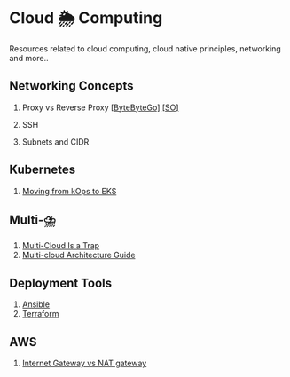 # Cloud 🌦️ Computing
Resources related to cloud computing, cloud native principles, networking and more..

## Networking Concepts
1. Proxy vs Reverse Proxy 
[[ByteByteGo]](https://blog.bytebytego.com/i/75883385/why-is-nginx-called-a-reverse-proxy) 
[[SO]](https://stackoverflow.com/questions/224664/whats-the-difference-between-a-proxy-server-and-a-reverse-proxy-server)

2. SSH 

3. Subnets and CIDR

## Kubernetes
1. [Moving from kOps to EKS](https://www.productboard.com/blog/moving-from-kops-to-eks/?utm_source=pocket_mylist)

## Multi-⛈️
1. [Multi-Cloud Is a Trap](https://bravenewgeek.com/multi-cloud-is-a-trap/?utm_source=pocket_mylist)
2. [Multi-cloud Architecture Guide](https://www.backblaze.com/blog/multi-cloud-strategy-architecture-guide/?utm_source=pocket_mylist)

## Deployment Tools 
1. [Ansible](https://www.freecodecamp.org/news/what-is-ansible/)
2. [Terraform](https://www.terraform.io/)

## AWS
1. [Internet Gateway vs NAT gateway](https://medium.com/awesome-cloud/aws-vpc-difference-between-internet-gateway-and-nat-gateway-c9177e710af6)
